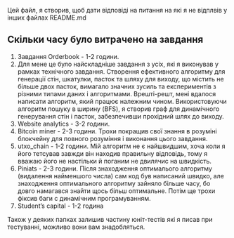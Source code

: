 Цей файл, я створив, щоб дати відповіді на питання на які я не відплвів у інших файлах README.md

## Скільки часу було витрачено на завдання
1. Завдання Orderbook - 1-2 години.
2. Для мене це було найскладніше завдання з усіх, які я виконував у рамках технічного завдання. Створення ефективного 
алгоритму для генерації стін, шкатулки, пасток та шляху для виходу, що містить не більше двох пасток, вимагало значних 
зусиль та експериментів з різними типами даних і алгоритмами. Врешті-решт, мені вдалося написати алгоритм, який працює 
належним чином. Використовуючи алгоритм пошуку в ширину (BFS), я створив граф для динамічного генерування стін і пасток, 
забезпечивши прохідний шлях до виходу. 
3. Website analytics - 3-2 години. 
4. Bitcoin miner - 2-3 години. Трохи покращив свої знання в розуміні блокчейну для повного розуміння і виконання цього завдання.
5. utxo_chain - 1-2 години. Мій алгоритм не є найшвидшим, хоча коли я його тетсував завжди він находив
правильну відповідь, тому я вважаю його не настільки й поганим не двилячис на швидкість.
6. Piniats - 2-3 години. Після знаходження оптималього алгоритму (видалення найменшого числа) сам код був написаний
швидко, але знаходження оптимального алгоритму зайняло більше часу, бо довго намагався знайти щось більш оптимальне.
Потім ще трохи фіксив баги с динамічним програмуванням.
7. Student’s capital - 1-2 година 

Також у деяких папках залишив частину юніт-тестів які я писав при тестуванні, можливо вони вам знадобляться.